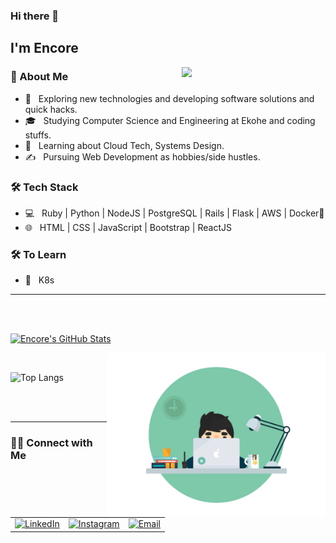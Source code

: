 ### Hi there 👋<h2> I'm Encore</h2>

<img align='right' src="https://media.giphy.com/media/M9gbBd9nbDrOTu1Mqx/giphy.gif" width="230">

<h3> 👨 About Me </h3>

- 🤔 &nbsp; Exploring new technologies and developing software solutions and quick hacks.
- 🎓 &nbsp; Studying Computer Science and Engineering at Ekohe and coding stuffs.
- 🌱 &nbsp; Learning about Cloud Tech, Systems Design.
- ✍️ &nbsp; Pursuing Web Development as hobbies/side hustles.

<h3>🛠 Tech Stack</h3>


- 💻 &nbsp; Ruby | Python | NodeJS | PostgreSQL | Rails | Flask | AWS | Docker🐳
- 🌐 &nbsp; HTML | CSS | JavaScript | Bootstrap | ReactJS

<!--

- 🛢 &nbsp; PostgreSQL | MongoDB | InfluxDB
- 🔧 &nbsp; Git | Markdown | Selenium
- 🖥 &nbsp; Illustrator| Photoshop | Sketch

-->


<h3>🛠 To Learn</h3>

- 🔧 &nbsp; K8s

<hr>


<br/><br/>

[![Encore's GitHub Stats](https://github-readme-stats.vercel.app/api?username=encoreshao&show_icons=true)](https://github.com/encoreshao)

<img src="https://github.com/nirala69/nirala69/blob/master/70804f7e25b11f29db904f2fa7b4cd9d.gif" width="350" align='right'>

<br/>

![Top Langs](https://github-readme-stats.vercel.app/api/top-langs/?username=encoreshao&show_icons=true)

<br><br>


<hr>

<h3> 🤝🏻 Connect with Me </h3>

<p align="center">

<table>
   <tr>
     <td><a href="https://www.linkedin.com/in/sencoreshao/"><img alt="LinkedIn" src="https://img.shields.io/badge/LinkedIn-encoreshao-blue?style=flat-square&logo=linkedin"></a></td>
     <td><a href="https://www.instagram.com/encore.shao/"><img alt="Instagram" src="https://img.shields.io/badge/Instagram-encore.shao-black?style=flat-square&logo=instagram"></a></td>
     <td><a href="mailto:encore.shao@gmail.com"><img alt="Email" src="https://img.shields.io/badge/Email-encore.shao@gmail.com-blue?style=flat-square&logo=gmail"></a></td>
   </tr>
</table>

</p>

